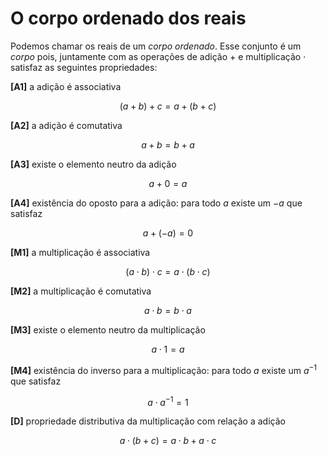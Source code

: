 # O corpo ordenado dos reais

Podemos chamar os reais de um _corpo ordenado_. Esse conjunto é um _corpo_ pois, juntamente com as operações de adição  $+$ e multiplicação $\cdot$ satisfaz as seguintes propriedades:


**[A1]** a adição é associativa

$$(a+b) + c = a + (b+c)$$

**[A2]** a adição é comutativa

$$a+b = b+a$$

**[A3]** existe o elemento neutro da adição

$$ a + 0 = a $$

**[A4]** existência do oposto para a adição: para todo $a$ existe um $-a$ que satisfaz

$$ a + (-a) = 0 $$

**[M1]** a multiplicação é associativa

$$ (a\cdot b)\cdot c = a\cdot (b\cdot c) $$


**[M2]** a multiplicação é comutativa

$$a\cdot b = b\cdot a$$

**[M3]** existe o elemento neutro da multiplicação

$$ a\cdot 1 = a $$

**[M4]** existência do inverso para a multiplicação:  para todo $a$ existe um $a^{-1}$ que satisfaz


$$ a\cdot a^{-1} = 1 $$


**[D]** propriedade distributiva da multiplicação com relação a adição

$$ a\cdot (b+c) = a\cdot b + a\cdot c $$
 

